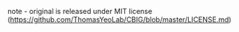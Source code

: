 note - original is released under MIT license (https://github.com/ThomasYeoLab/CBIG/blob/master/LICENSE.md)
